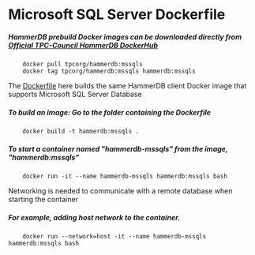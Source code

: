 # Microsoft SQL Server Dockerfile

##### HammerDB prebuild Docker images can be downloaded directly from [Official TPC-Council HammerDB DockerHub](https://hub.docker.com/r/tpcorg/hammerdb/tags)
        docker pull tpcorg/hammerdb:mssqls
        docker tag tpcorg/hammerdb:mssqls hammerdb:mssqls

The [Dockerfile](https://github.com/TPC-Council/HammerDB/blob/master/Docker/mssqls/Dockerfile) here builds the same HammerDB client Docker image that supports  Microsoft SQL Server Database

##### To build an image: Go to the folder containing the Dockerfile
        docker build -t hammerdb:mssqls .

##### To start a container named "hammerdb-mssqls" from the image, "hammerdb:mssqls"
        docker run -it --name hammerdb-mssqls hammerdb:mssqls bash

Networking is needed to communicate with a remote database when starting the container

##### For example, adding host network to the container.
        docker run --network=host -it --name hammerdb-mssqls hammerdb:mssqls bash
